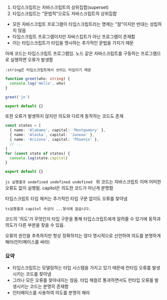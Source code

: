 1. 타입스크립트는 자바스크립트의 상위집합(superset)
2. 타입스크립트는 "문법적"으로도 자바스크립트의 상위집합

- 모든 자바스크립트 프로그램이 타입스크립트라는 명제는 "참"이지만 반대는 성립하지 않음
- 타입스크립트 프로그램이지만 자바스킵트가 아닌 프로그램이 존재함
- 이는 타입스크립트가 타입을 명시하는 추가적인 문법을 가지기 때문


아래 코드는 타입스크립트 프로그램임.
노드 같은 자바스크립트를 구동하는 프로그램으로 실행하면 오류가 발생함

`:string은 타입스크립트에서 쓰이는 타입이기 때문`
```ts
function greet(who: string) {
  console.log('Hello', who)
}

greet('jn')

export default {}
```


또한 오류가 발생하지 않지만 의도와 다르게 동작하는 코드도 존재

```ts
const states = [
  { name: 'Alabama', capital: 'Montgomery' },
  { name: 'Alaska', capital: 'Juneau' },
  { name: 'Arizona', capital: 'Phoenix' },
  // ...
]
for (const state of states) {
  console.log(state.capitol)
}

export default {}
```

`js 실행결과
undefined
undefined
undefined
`
위 코드는 자바스크립트 이며 어떠한 오류도 없이 실행됨.
capitol은 의도한 코드가 아닌게 분명함

타입스크립트 타입 체커는 추가적인 타입 구문 없이도 오류를 찾아냄


`ts실행결과
capitol 속성이 ...형식에 없습니다.
`

코드의 '의도'가 무엇인지 타입 구문을 통해 타입스크립트에게 알려줄 수 있기에 동작과 의도가 다른 부분을 찾을 수 있음.

오류의 원인을 추측하지만 항상 정확하지는 않다
명시적으로 선언하여 의도를 분명하게 해라(인터페이스를 써라)



### 요약
- 타입스크립트는 모델링하는 타입 시스템을 가지고 있기 때문에 런타임 오류를 발생시키는 코드를 찾아냄
- 그러나 모든 오류를 찾아내지는 않음. 타입 체컬르 통과하면서도 런타입 오류를 발생시키는 코드는 분명히 존재함
- 인터페이스를 사용하여 의도를 분명히 해라
